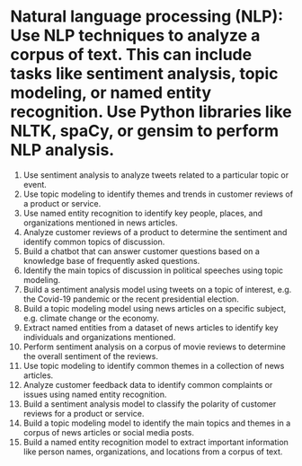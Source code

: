 # Natural language processing (NLP): Use NLP techniques to analyze a corpus of text. This can include tasks like sentiment analysis, topic modeling, or named entity recognition. Use Python libraries like NLTK, spaCy, or gensim to perform NLP analysis.
1.	Use sentiment analysis to analyze tweets related to a particular topic or event.
2.	Use topic modeling to identify themes and trends in customer reviews of a product or service.
3.	Use named entity recognition to identify key people, places, and organizations mentioned in news articles.
4.	Analyze customer reviews of a product to determine the sentiment and identify common topics of discussion.
5.	Build a chatbot that can answer customer questions based on a knowledge base of frequently asked questions.
6.	Identify the main topics of discussion in political speeches using topic modeling.
7.	Build a sentiment analysis model using tweets on a topic of interest, e.g. the Covid-19 pandemic or the recent presidential election.
8.	Build a topic modeling model using news articles on a specific subject, e.g. climate change or the economy.
9.	Extract named entities from a dataset of news articles to identify key individuals and organizations mentioned.
10.	Perform sentiment analysis on a corpus of movie reviews to determine the overall sentiment of the reviews.
11.	Use topic modeling to identify common themes in a collection of news articles.
12.	Analyze customer feedback data to identify common complaints or issues using named entity recognition.
13.	Build a sentiment analysis model to classify the polarity of customer reviews for a product or service.
14.	Build a topic modeling model to identify the main topics and themes in a corpus of news articles or social media posts.
15.	Build a named entity recognition model to extract important information like person names, organizations, and locations from a corpus of text.
